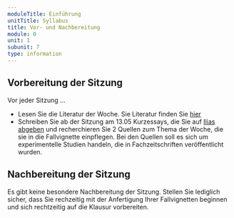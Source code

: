 ```yaml
---
moduleTitle: Einführung
unitTitle: Syllabus
title: Vor- und Nachbereitung
module: 0
unit: 1
subunit: 7
type: information
---
```


## Vorbereitung der Sitzung

Vor jeder Sitzung ...

* Lesen Sie die Literatur der Woche. Sie Literatur finden Sie [hier](https://ilias.uni-freiburg.de/goto.php?target=fold_1239029&client_id=unifreiburg)
* Schreiben Sie ab der Sitzung am 13.05 Kurzessays, die Sie auf [Ilias abgeben](https://ilias.uni-freiburg.de/goto.php?target=exc_1239027&client_id=unifreiburg) und recherchieren Sie 2 Quellen zum Thema der Woche, die sie in die Fallvignette einpflegen. Bei den Quellen soll es sich um experimentelle Studien handeln, die in Fachzeitschriften veröffentlicht wurden.


## Nachbereitung der Sitzung

Es gibt keine besondere Nachbereitung der Sitzung. Stellen Sie lediglich sicher, dass Sie rechzeitig mit der Anfertigung Ihrer Fallvignetten beginnen und sich rechtzeitig auf die Klausur vorbereiten. 